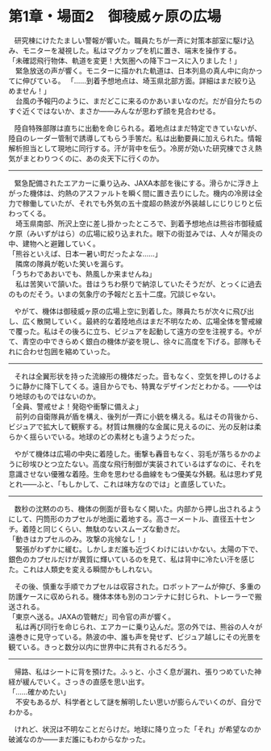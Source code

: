 
# 第1章・場面2　御稜威ヶ原の広場

&nbsp;&nbsp;
研究棟にけたたましい警報が響いた。職員たちが一斉に対策本部室に駆け込み、モニターを凝視した。私はマグカップを机に置き、端末を操作する。  
「未確認飛行物体、軌道を変更！大気圏への降下コースに入りました！」  
　緊急放送の声が響く。モニターに描かれた軌道は、日本列島の真ん中に向かってに伸びている。
「……到着予想地点は、埼玉県北部方面。詳細はまだ絞り込めません！」  
　台風の予報円のように、まだどこに来るのかあいまいなのだ。だが自分たちのすぐ近くではないか、まさか――みんなが思わず顔を見合わせる。

&nbsp;&nbsp;
陸自特殊部隊は直ちに出動を命じられる。着地点はまだ特定できていないが、陸自のレーダー管制で誘導してもらう手筈だ。私は出動要員に加えられた。情報解析担当として現地に同行する。汗が背中を伝う。冷房が効いた研究棟でさえ熱気がまとわりつくのに、あの炎天下に行くのか。

---

&nbsp;&nbsp;
緊急配備されたエアカーに乗り込み、JAXA本部を後にする。滑らかに浮き上がった機体は、灼熱のアスファルトを瞬く間に置き去りにした。機内の冷房は全力で稼働していたが、それでも外気の五十度超の熱波が外装越しにじりじりと伝わってくる。  
　埼玉県南部、所沢上空に差し掛かったところで、到着予想地点は熊谷市御稜威ケ原（みいずがはら）の広場に絞り込まれた。眼下の街並みでは、人々が陽炎の中、建物へと避難していく。  
「熊谷といえば、日本一暑い町だったよな……」  
　隣席の隊員が乾いた笑いを漏らす。  
「うちわであおいでも、熱風しか来ませんね」  
　私は苦笑いで頷いた。昔はうちわ祭りで納涼していたそうだが、とっくに過去のものだそう。いまの気象庁の予報だと五十二度。冗談じゃない。

&nbsp;&nbsp;
やがて、機体は御稜威ヶ原の広場上空に到着した。隊員たちが次々に飛び出し、広く散開していく。最終的な着陸地点はまだ不明なため、広場全体を警戒線で覆った。私はその後ろに立ち、ビジュアを起動して遠方の空を注視する。やがて、青空の中できらめく銀白の機体が姿を現し、徐々に高度を下げる。部隊もそれに合わせ包囲を縮めていった。

---

&nbsp;&nbsp;
それは全翼形状を持った流線形の機体だった。音もなく、空気を押しのけるように静かに降下してくる。遠目からでも、特異なデザインだとわかる。――やはり地球のものではないのか。  
「全員、警戒せよ！発砲や衝撃に備えよ」  
　前列の自衛隊員が盾を構え、後列が一斉に小銃を構える。私はその背後から、ビジュアで拡大して観察する。材質は無機的な金属に見えるのに、光の反射は柔らかく揺らいでいる。地球のどの素材とも違うようだった。

&nbsp;&nbsp;
やがて機体は広場の中央に着陸した。衝撃も轟音もなく、羽毛が落ちるかのように砂埃ひとつ立たない。高度な飛行制御が実装されているはずなのに、それを意識させない優雅な着陸。生命を思わせる曲線をもつ優美な外観。私は思わず見とれ――ふと、「もしかして、これは味方なのでは」と直感していた。

---

&nbsp;&nbsp;
数秒の沈黙ののち、機体の側面が音もなく開いた。内部から押し出されるようにして、円筒形のカプセルが地面に着地する。高さ一メートル、直径五十センチ。着陸と同じくらい、無駄のないスムーズな動きだ。  
「動きはカプセルのみ。攻撃の兆候なし！」  
　緊張がわずかに緩む。しかしまだ誰も近づくわけにはいかない。太陽の下で、銀色のカプセルだけが異質に輝いているのを見て、私は背中に冷たい汗を感じた。これは人類史を変える瞬間かもしれない。

&nbsp;&nbsp;
その後、慎重な手順でカプセルは収容された。ロボットアームが伸び、多重の防護ケースに収められる。機体本体も別のコンテナに封じられ、トレーラーで搬送される。  
「東京へ送る。JAXAの管轄だ」司令官の声が響く。  
　私は再び同行を命じられ、エアカーに乗り込んだ。窓の外では、熊谷の人々が遠巻きに見守っている。熱波の中、誰も声を発せず、ビジュア越しにその光景を観ている。きっと数分以内に世界中に共有されるだろう。

---

&nbsp;&nbsp;
帰路、私はシートに背を預けた。ふぅと、小さく息が漏れ、張りつめていた神経が緩んでいく。さっきの直感を思い出す。  
「……確かめたい」  
　不安もあるが、科学者として謎を解明したい思いが膨らんでいくのが、自分でわかる。

&nbsp;&nbsp;
けれど、状況は不明なことだらけだ。地球に降り立った「それ」が希望なのか破滅なのか――まだ誰にもわからなかった。

<!--stackedit_data:
eyJoaXN0b3J5IjpbLTEzMTc1NTI5OThdfQ==
-->